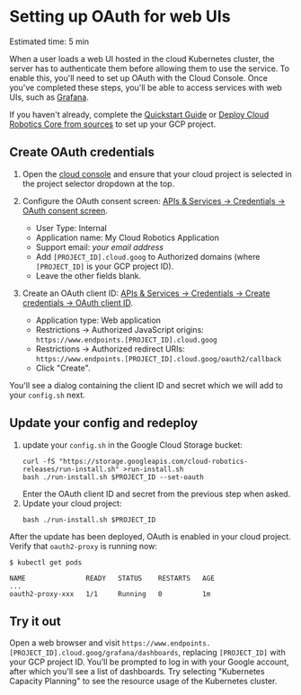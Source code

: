 # Setting up OAuth for web UIs

Estimated time: 5 min

When a user loads a web UI hosted in the cloud Kubernetes cluster, the server has to authenticate them before allowing them to use the service.
To enable this, you'll need to set up OAuth with the Cloud Console.
Once you've completed these steps, you'll be able to access services with web UIs, such as [Grafana](https://grafana.com/).


If you haven't already, complete the [Quickstart Guide](../quickstart.md) or [Deploy Cloud Robotics Core from sources](deploy-from-sources.md) to set up your GCP project.

## Create OAuth credentials

1. Open the [cloud console](https://console.cloud.google.com/) and ensure that
     your cloud project is selected in the project selector dropdown at the top.

1. Configure the OAuth consent screen: [APIs & Services → Credentials → OAuth consent screen](https://console.cloud.google.com/apis/credentials/consent).
   * User Type: Internal
   * Application name: My Cloud Robotics Application
   * Support email: *your email address*
   * Add `[PROJECT_ID].cloud.goog` to Authorized domains (where `[PROJECT_ID]` is your GCP project ID).
   * Leave the other fields blank.

1. Create an OAuth client ID: [APIs & Services → Credentials → Create credentials → OAuth client ID](https://console.cloud.google.com/apis/credentials/oauthclient).
   * Application type: Web application
   * Restrictions → Authorized JavaScript origins:<br/>
   `https://www.endpoints.[PROJECT_ID].cloud.goog`
   * Restrictions → Authorized redirect URIs: <br/>
   `https://www.endpoints.[PROJECT_ID].cloud.goog/oauth2/callback`
   * Click "Create".

You'll see a dialog containing the client ID and secret which we will add to your `config.sh` next.

## Update your config and redeploy

1. update your `config.sh` in the Google Cloud Storage bucket:
    ```shell
    curl -fS "https://storage.googleapis.com/cloud-robotics-releases/run-install.sh" >run-install.sh
    bash ./run-install.sh $PROJECT_ID --set-oauth
    ```
    Enter the OAuth client ID and secret from the previous step when asked.
1. Update your cloud project:
    ```shell
    bash ./run-install.sh $PROJECT_ID
    ```

After the update has been deployed, OAuth is enabled in your cloud project.
Verify that `oauth2-proxy` is running now:
```console
$ kubectl get pods

NAME               READY   STATUS    RESTARTS   AGE
...
oauth2-proxy-xxx   1/1     Running   0          1m
```

## Try it out

Open a web browser and visit `https://www.endpoints.[PROJECT_ID].cloud.goog/grafana/dashboards`, replacing `[PROJECT_ID]` with your GCP project ID.
You'll be prompted to log in with your Google account, after which you'll see a list of dashboards.
Try selecting "Kubernetes Capacity Planning" to see the resource usage of the Kubernetes cluster.
